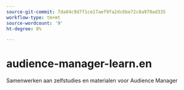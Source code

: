 ```yaml
---
source-git-commit: 7da84c9d7f1ce17aef9fa2dc6be72c8a970ad335
workflow-type: tm+mt
source-wordcount: '9'
ht-degree: 0%

---
```

# audience-manager-learn.en

Samenwerken aan zelfstudies en materialen voor Audience Manager
